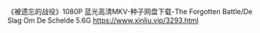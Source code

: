 《被遗忘的战役》1080P 蓝光高清MKV-种子网盘下载-The Forgotten Battle/De Slag Om De Schelde 5.6G
https://www.xinliu.vip/3293.html